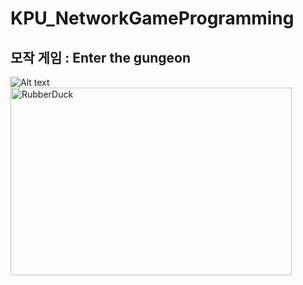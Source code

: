 # KPU_NetworkGameProgramming

## 모작 게임 : Enter the gungeon
![Alt text](/Binary/Resource/Logo_0.png)
<img src="/path/to/img.jpg" width="450px" height="300px" title="px(픽셀) 크기 설정" alt="RubberDuck"></img><br/>
